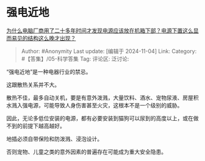 # 强电近地
[为什么电脑厂商用了二十多年时间才发现电源应该放在机箱下部？电源下置这么显而易见的结构这么晚才出现？](https://www.zhihu.com/question/2920707420/answer/22441751203)

> Author: #Anonymity
> Last update: [编辑于 2024-11-04]
> Link:
> Category: #【答集】/05-科学答集 
> Tag: 
> 评论区:
> 泛讨论:

“强电近地”是一种电器行业的禁忌。

这跟散热关系并不大。

散热不佳，最多自动关机，要是有意外泼溅，大量饮料、酒水、宠物尿液、房屋积水溅入强电源，可能导致人身伤害甚至火灾，这根本不是一个级别的威胁。

因此，无论多低位安装的电源，都有必要安装到猫狗可以尿到的高度以上，或在做不到的前提下越高越好。

地插必须自带保险和防泼溅、浸泡设计。

否则宠物、儿童之类的意外因素的普遍存在可能成为重大安全隐患。